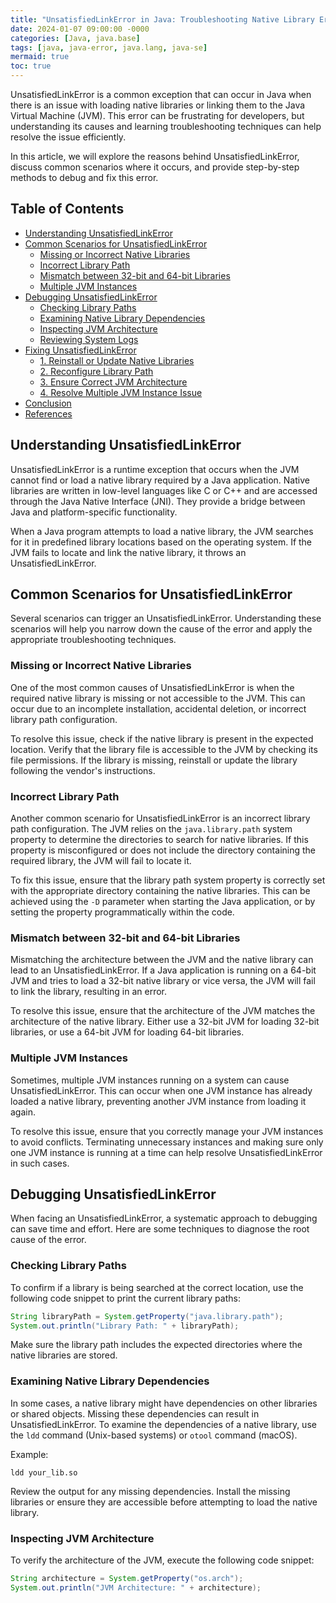 ```yaml
---
title: "UnsatisfiedLinkError in Java: Troubleshooting Native Library Errors"
date: 2024-01-07 09:00:00 -0000
categories: [Java, java.base]
tags: [java, java-error, java.lang, java-se]
mermaid: true
toc: true
---
```



UnsatisfiedLinkError is a common exception that can occur in Java when there is an issue with loading native libraries or linking them to the Java Virtual Machine (JVM). This error can be frustrating for developers, but understanding its causes and learning troubleshooting techniques can help resolve the issue efficiently.

In this article, we will explore the reasons behind UnsatisfiedLinkError, discuss common scenarios where it occurs, and provide step-by-step methods to debug and fix this error.

## Table of Contents

- [Understanding UnsatisfiedLinkError](#understanding-unsatisfiedlinkerror)
- [Common Scenarios for UnsatisfiedLinkError](#common-scenarios-for-unsatisfiedlinkerror)
  - [Missing or Incorrect Native Libraries](#missing-or-incorrect-native-libraries)
  - [Incorrect Library Path](#incorrect-library-path)
  - [Mismatch between 32-bit and 64-bit Libraries](#mismatch-between-32-bit-and-64-bit-libraries)
  - [Multiple JVM Instances](#multiple-jvm-instances)
- [Debugging UnsatisfiedLinkError](#debugging-unsatisfiedlinkerror)
  - [Checking Library Paths](#checking-library-paths)
  - [Examining Native Library Dependencies](#examining-native-library-dependencies)
  - [Inspecting JVM Architecture](#inspecting-jvm-architecture)
  - [Reviewing System Logs](#reviewing-system-logs)
- [Fixing UnsatisfiedLinkError](#fixing-unsatisfiedlinkerror)
  - [1. Reinstall or Update Native Libraries](#1-reinstall-or-update-native-libraries)
  - [2. Reconfigure Library Path](#2-reconfigure-library-path)
  - [3. Ensure Correct JVM Architecture](#3-ensure-correct-jvm-architecture)
  - [4. Resolve Multiple JVM Instance Issue](#4-resolve-multiple-jvm-instance-issue)
- [Conclusion](#conclusion)
- [References](#references)

## Understanding UnsatisfiedLinkError

UnsatisfiedLinkError is a runtime exception that occurs when the JVM cannot find or load a native library required by a Java application. Native libraries are written in low-level languages like C or C++ and are accessed through the Java Native Interface (JNI). They provide a bridge between Java and platform-specific functionality.

When a Java program attempts to load a native library, the JVM searches for it in predefined library locations based on the operating system. If the JVM fails to locate and link the native library, it throws an UnsatisfiedLinkError.

## Common Scenarios for UnsatisfiedLinkError

Several scenarios can trigger an UnsatisfiedLinkError. Understanding these scenarios will help you narrow down the cause of the error and apply the appropriate troubleshooting techniques.

### Missing or Incorrect Native Libraries

One of the most common causes of UnsatisfiedLinkError is when the required native library is missing or not accessible to the JVM. This can occur due to an incomplete installation, accidental deletion, or incorrect library path configuration.

To resolve this issue, check if the native library is present in the expected location. Verify that the library file is accessible to the JVM by checking its file permissions. If the library is missing, reinstall or update the library following the vendor's instructions.

### Incorrect Library Path

Another common scenario for UnsatisfiedLinkError is an incorrect library path configuration. The JVM relies on the `java.library.path` system property to determine the directories to search for native libraries. If this property is misconfigured or does not include the directory containing the required library, the JVM will fail to locate it.

To fix this issue, ensure that the library path system property is correctly set with the appropriate directory containing the native libraries. This can be achieved using the `-D` parameter when starting the Java application, or by setting the property programmatically within the code.

### Mismatch between 32-bit and 64-bit Libraries

Mismatching the architecture between the JVM and the native library can lead to an UnsatisfiedLinkError. If a Java application is running on a 64-bit JVM and tries to load a 32-bit native library or vice versa, the JVM will fail to link the library, resulting in an error.

To resolve this issue, ensure that the architecture of the JVM matches the architecture of the native library. Either use a 32-bit JVM for loading 32-bit libraries, or use a 64-bit JVM for loading 64-bit libraries.

### Multiple JVM Instances

Sometimes, multiple JVM instances running on a system can cause UnsatisfiedLinkError. This can occur when one JVM instance has already loaded a native library, preventing another JVM instance from loading it again.

To resolve this issue, ensure that you correctly manage your JVM instances to avoid conflicts. Terminating unnecessary instances and making sure only one JVM instance is running at a time can help resolve UnsatisfiedLinkError in such cases.

## Debugging UnsatisfiedLinkError

When facing an UnsatisfiedLinkError, a systematic approach to debugging can save time and effort. Here are some techniques to diagnose the root cause of the error.

### Checking Library Paths

To confirm if a library is being searched at the correct location, use the following code snippet to print the current library paths:

```java
String libraryPath = System.getProperty("java.library.path");
System.out.println("Library Path: " + libraryPath);
```

Make sure the library path includes the expected directories where the native libraries are stored.

### Examining Native Library Dependencies

In some cases, a native library might have dependencies on other libraries or shared objects. Missing these dependencies can result in UnsatisfiedLinkError. To examine the dependencies of a native library, use the `ldd` command (Unix-based systems) or `otool` command (macOS).

Example:

```shell
ldd your_lib.so
```

Review the output for any missing dependencies. Install the missing libraries or ensure they are accessible before attempting to load the native library.

### Inspecting JVM Architecture

To verify the architecture of the JVM, execute the following code snippet:

```java
String architecture = System.getProperty("os.arch");
System.out.println("JVM Architecture: " + architecture);
```
